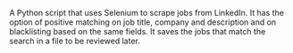 A Python script that uses Selenium to scrape jobs from LinkedIn. It has the option of positive matching on job title, company and description and on blacklisting based on the same fields. It saves the jobs that match the search in a file to be reviewed later.

